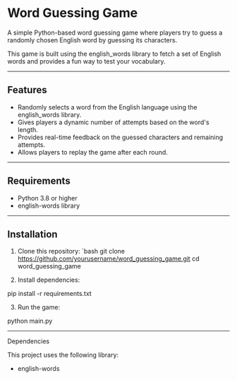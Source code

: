 # Word Guessing Game

A simple Python-based word guessing game where players try to guess a randomly chosen English word by guessing its characters. 

This game is built using the english_words library to fetch a set of English words and provides a fun way to test your vocabulary.

---

## Features

- Randomly selects a word from the English language using the english_words library.
- Gives players a dynamic number of attempts based on the word's length.
- Provides real-time feedback on the guessed characters and remaining attempts.
- Allows players to replay the game after each round.

---

## Requirements

- Python 3.8 or higher
- english-words library

---

## Installation

1. Clone this repository:
   `bash
   git clone https://github.com/yourusername/word_guessing_game.git
   cd word_guessing_game

2. Install dependencies:

pip install -r requirements.txt


3. Run the game:

python main.py




---

Dependencies

This project uses the following library:

- english-words